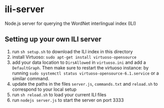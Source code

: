 # ili-server
Node.js server for querying the WordNet interlingual index (ILI)

## Setting up your own ILI server

1. run `sh setup.sh` to download the ILI index in this directory
2. install Virtuoso: `sudo apt-get install virtuoso-opensource`
3. add your data location to `DirsAllowed` in `virtuoso.ini` and add a `DefaultGraph`. Then make sure to restart the virtuoso instance: by running `sudo systemctl status virtuoso-opensource-6.1.service` or a similar command.
4. update the paths in the files `server.js`, `commands.txt` and `reload.sh` to correspond to your local setup
5. run `sh reload.sh` to load your current ILI files
6. run `nodejs server.js` to start the server on port 3333
